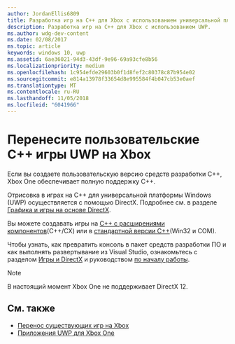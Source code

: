 ```yaml
---
author: JordanEllis6809
title: Разработка игр на C++ для Xbox с использованием универсальной платформы Windows (UWP)
description: Разработка игр на C++ для Xbox с использованием UWP.
ms.author: wdg-dev-content
ms.date: 02/08/2017
ms.topic: article
keywords: windows 10, uwp
ms.assetid: 6ae36021-94d3-43df-9e96-69a93cfe8b56
ms.localizationpriority: medium
ms.openlocfilehash: 1c954efde29603b0f1d8fef2c80378c87b954e02
ms.sourcegitcommit: e814a13978f33654d8e995584f4b047cb53e0aef
ms.translationtype: MT
ms.contentlocale: ru-RU
ms.lasthandoff: 11/05/2018
ms.locfileid: "6041966"
---
```

# <a name="bring-custom-c-games-to-uwp-on-xbox"></a>Перенесите пользовательские C++ игры UWP на Xbox

Если вы создаете пользовательскую версию средств разработки C++, Xbox One обеспечивает полную поддержку C++. 

Отрисовка в играх на C++ для универсальной платформы Windows (UWP) осуществляется с помощью DirectX. Подробнее см. в разделе [Графика и игры на основе DirectX](https://msdn.microsoft.com/library/windows/desktop/ee663274(v=vs.85).aspx).

Вы можете создавать игры на [C++ с расширениями компонентов](https://msdn.microsoft.com/library/windows/apps/hh699871.aspx)(C++/CX) или в [стандартной версии C++](https://msdn.microsoft.com/library/windows/apps/mt592904.aspx)(Win32 и COM).

Чтобы узнать, как превратить консоль в пакет средств разработки ПО и как выполнять развертывание из Visual Studio, ознакомьтесь с разделом [Игры и DirectX](../gaming/index.md) и руководством [по началу работы](getting-started.md).

> [!NOTE]
> В настоящий момент Xbox One не поддерживает DirectX 12.


## <a name="see-also"></a>См. также
- [Перенос существующих игр на Xbox](development-lanes-landing.md)
- [Приложения UWP для Xbox One](index.md)

